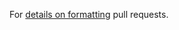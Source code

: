 <body>

<footer>
 

For [details on formatting](https://fluentweb.com/prototyping/contribution-policy#pull-request-guidance) pull requests.
